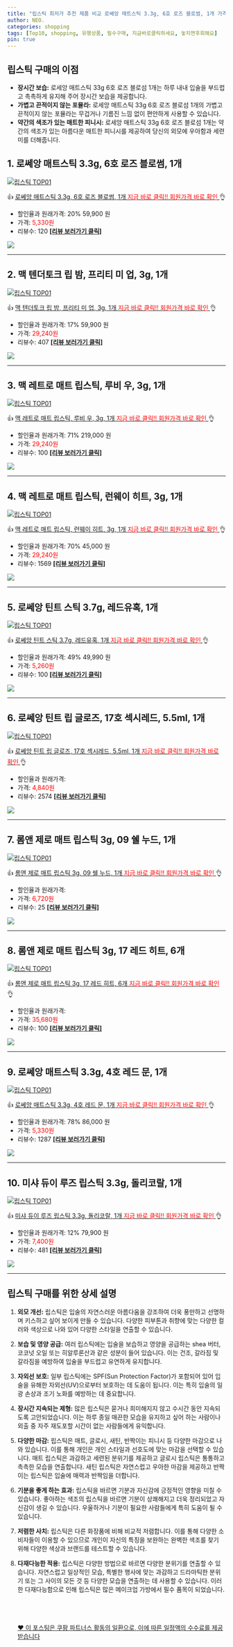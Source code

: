 ```yaml
---
title: "립스틱 최저가 추천 제품 비교 로쎄앙 매트스틱 3.3g, 6호 로즈 블로썸, 1개 가격 비교 최저가장점"
author: NEO.
categories: shopping
tags: [Top10, shopping, 유행상품, 필수구매, 지금바로클릭하세요, 놓치면후회해요]
pin: true
---
```

## 립스틱 구매의 이점
* **장시간 보습:** 로세앙 매트스틱 33g 6호 로즈 블로섬 1개는 하루 내내 입술을 부드럽고 촉촉하게 유지해 주어 장시간 보습을 제공합니다.
* **가볍고 끈적이지 않는 포뮬라:** 로세앙 매트스틱 33g 6호 로즈 블로섬 1개의 가볍고 끈적이지 않는 포뮬라는 무겁거나 기름진 느낌 없이 편안하게 사용할 수 있습니다.
* **약간의 색조가 있는 매트한 피니시:** 로세앙 매트스틱 33g 6호 로즈 블로섬 1개는 약간의 색조가 있는 아름다운 매트한 피니시를 제공하여 당신의 외모에 우아함과 세련미를 더해줍니다.

   

## 1. 로쎄앙 매트스틱 3.3g, 6호 로즈 블로썸, 1개

[![립스틱 TOP01](https://thumbnail6.coupangcdn.com/thumbnails/remote/490x490ex/image/product/image/vendoritem/2018/02/05/3411187526/a58ef809-dcfc-43d6-8a5f-673333fceb02.jpg)](https://link.coupang.com/re/AFFSDP?lptag=AF3617701&subid=GithubCoopas&pageKey=7723415843&traceid=V0-153&itemId=171619321&vendorItemId=3411187526)


👍 [로쎄앙 매트스틱 3.3g, 6호 로즈 블로썸, 1개 <font color=red> 지금 바로 클릭!! 회원가격 바로 확인 </font> ](https://link.coupang.com/re/AFFSDP?lptag=AF3617701&subid=GithubCoopas&pageKey=7723415843&traceid=V0-153&itemId=171619321&vendorItemId=3411187526) 👌 


- 할인율과 원래가격: 20%  59,900   원
- 가격: <span style='color:red'>5,330원</span>
- 리뷰수: 120  [**[리뷰 보러가기 클릭]**](https://link.coupang.com/re/AFFSDP?lptag=AF3617701&subid=GithubCoopas&pageKey=7723415843&traceid=V0-153&itemId=171619321&vendorItemId=3411187526)

[![](/discount_price.png)](https://link.coupang.com/re/AFFSDP?lptag=AF3617701&subid=GithubCoopas&pageKey=7723415843&traceid=V0-153&itemId=171619321&vendorItemId=3411187526)

---


   

## 2. 맥 텐더토크 립 밤, 프리티 미 업, 3g, 1개

[![립스틱 TOP01](https://thumbnail10.coupangcdn.com/thumbnails/remote/490x490ex/image/retail/images/3927345937328893-7283071e-b55b-4d94-adda-7a7260a8bb4d.jpg)](https://link.coupang.com/re/AFFSDP?lptag=AF3617701&subid=GithubCoopas&pageKey=5829298628&traceid=V0-153&itemId=10082838495&vendorItemId=77365709756)


👍 [맥 텐더토크 립 밤, 프리티 미 업, 3g, 1개 <font color=red> 지금 바로 클릭!! 회원가격 바로 확인 </font> ](https://link.coupang.com/re/AFFSDP?lptag=AF3617701&subid=GithubCoopas&pageKey=5829298628&traceid=V0-153&itemId=10082838495&vendorItemId=77365709756) 👌 


- 할인율과 원래가격: 17%  59,900   원
- 가격: <span style='color:red'>29,240원</span>
- 리뷰수: 407  [**[리뷰 보러가기 클릭]**](https://link.coupang.com/re/AFFSDP?lptag=AF3617701&subid=GithubCoopas&pageKey=5829298628&traceid=V0-153&itemId=10082838495&vendorItemId=77365709756)

[![](/discount_price.png)](https://link.coupang.com/re/AFFSDP?lptag=AF3617701&subid=GithubCoopas&pageKey=5829298628&traceid=V0-153&itemId=10082838495&vendorItemId=77365709756)

---


   

## 3. 맥 레트로 매트 립스틱, 루비 우, 3g, 1개

[![립스틱 TOP01](https://thumbnail7.coupangcdn.com/thumbnails/remote/490x490ex/image/retail/images/439170685119824-35b7d581-e580-4073-8b9b-220075a61d66.crdownload)](https://link.coupang.com/re/AFFSDP?lptag=AF3617701&subid=GithubCoopas&pageKey=5376120420&traceid=V0-153&itemId=8021226166&vendorItemId=75309941179)


👍 [맥 레트로 매트 립스틱, 루비 우, 3g, 1개 <font color=red> 지금 바로 클릭!! 회원가격 바로 확인 </font> ](https://link.coupang.com/re/AFFSDP?lptag=AF3617701&subid=GithubCoopas&pageKey=5376120420&traceid=V0-153&itemId=8021226166&vendorItemId=75309941179) 👌 


- 할인율과 원래가격: 71%  219,000   원
- 가격: <span style='color:red'>29,240원</span>
- 리뷰수: 100  [**[리뷰 보러가기 클릭]**](https://link.coupang.com/re/AFFSDP?lptag=AF3617701&subid=GithubCoopas&pageKey=5376120420&traceid=V0-153&itemId=8021226166&vendorItemId=75309941179)

[![](/discount_price.png)](https://link.coupang.com/re/AFFSDP?lptag=AF3617701&subid=GithubCoopas&pageKey=5376120420&traceid=V0-153&itemId=8021226166&vendorItemId=75309941179)

---


   

## 4. 맥 레트로 매트 립스틱, 런웨이 히트, 3g, 1개

[![립스틱 TOP01](https://thumbnail9.coupangcdn.com/thumbnails/remote/490x490ex/image/retail/images/281487741025051-a0b43f92-9f98-4787-9dac-dde5d443f6e2.jpg)](https://link.coupang.com/re/AFFSDP?lptag=AF3617701&subid=GithubCoopas&pageKey=5376120420&traceid=V0-153&itemId=7971449097&vendorItemId=75260418164)


👍 [맥 레트로 매트 립스틱, 런웨이 히트, 3g, 1개 <font color=red> 지금 바로 클릭!! 회원가격 바로 확인 </font> ](https://link.coupang.com/re/AFFSDP?lptag=AF3617701&subid=GithubCoopas&pageKey=5376120420&traceid=V0-153&itemId=7971449097&vendorItemId=75260418164) 👌 


- 할인율과 원래가격: 70%  45,000   원
- 가격: <span style='color:red'>29,240원</span>
- 리뷰수: 1569  [**[리뷰 보러가기 클릭]**](https://link.coupang.com/re/AFFSDP?lptag=AF3617701&subid=GithubCoopas&pageKey=5376120420&traceid=V0-153&itemId=7971449097&vendorItemId=75260418164)

[![](/discount_price.png)](https://link.coupang.com/re/AFFSDP?lptag=AF3617701&subid=GithubCoopas&pageKey=5376120420&traceid=V0-153&itemId=7971449097&vendorItemId=75260418164)

---


   

## 5. 로쎄앙 틴트 스틱 3.7g, 레드유혹, 1개

[![립스틱 TOP01](https://thumbnail7.coupangcdn.com/thumbnails/remote/490x490ex/image/product/image/vendoritem/2019/09/25/3133672712/d5c1cede-acd7-4bcc-89f7-162d44e3a6ea.jpg)](https://link.coupang.com/re/AFFSDP?lptag=AF3617701&subid=GithubCoopas&pageKey=9060467&traceid=V0-153&itemId=79064749&vendorItemId=3133672712)


👍 [로쎄앙 틴트 스틱 3.7g, 레드유혹, 1개 <font color=red> 지금 바로 클릭!! 회원가격 바로 확인 </font> ](https://link.coupang.com/re/AFFSDP?lptag=AF3617701&subid=GithubCoopas&pageKey=9060467&traceid=V0-153&itemId=79064749&vendorItemId=3133672712) 👌 


- 할인율과 원래가격: 49%  49,990   원
- 가격: <span style='color:red'>5,260원</span>
- 리뷰수: 100  [**[리뷰 보러가기 클릭]**](https://link.coupang.com/re/AFFSDP?lptag=AF3617701&subid=GithubCoopas&pageKey=9060467&traceid=V0-153&itemId=79064749&vendorItemId=3133672712)

[![](/discount_price.png)](https://link.coupang.com/re/AFFSDP?lptag=AF3617701&subid=GithubCoopas&pageKey=9060467&traceid=V0-153&itemId=79064749&vendorItemId=3133672712)

---


   

## 6. 로쎄앙 틴트 립 글로즈, 17호 섹시레드, 5.5ml, 1개

[![립스틱 TOP01](https://thumbnail7.coupangcdn.com/thumbnails/remote/490x490ex/image/retail/images/2017/04/19/15/2/09e4b906-2275-4f8e-8ceb-63f560c4c7a4.jpg)](https://link.coupang.com/re/AFFSDP?lptag=AF3617701&subid=GithubCoopas&pageKey=19292682&traceid=V0-153&itemId=77412336&vendorItemId=3130534089)


👍 [로쎄앙 틴트 립 글로즈, 17호 섹시레드, 5.5ml, 1개 <font color=red> 지금 바로 클릭!! 회원가격 바로 확인 </font> ](https://link.coupang.com/re/AFFSDP?lptag=AF3617701&subid=GithubCoopas&pageKey=19292682&traceid=V0-153&itemId=77412336&vendorItemId=3130534089) 👌 


- 할인율과 원래가격: 
- 가격: <span style='color:red'>4,840원</span>
- 리뷰수: 2574  [**[리뷰 보러가기 클릭]**](https://link.coupang.com/re/AFFSDP?lptag=AF3617701&subid=GithubCoopas&pageKey=19292682&traceid=V0-153&itemId=77412336&vendorItemId=3130534089)

[![](/discount_price.png)](https://link.coupang.com/re/AFFSDP?lptag=AF3617701&subid=GithubCoopas&pageKey=19292682&traceid=V0-153&itemId=77412336&vendorItemId=3130534089)

---


   

## 7. 롬앤 제로 매트 립스틱 3g, 09 쉘 누드, 1개

[![립스틱 TOP01](https://thumbnail6.coupangcdn.com/thumbnails/remote/490x490ex/image/retail/images/284608203119462-4bc104ad-ce37-44fa-91ca-659e9a5687e9.jpg)](https://link.coupang.com/re/AFFSDP?lptag=AF3617701&subid=GithubCoopas&pageKey=1814412512&traceid=V0-153&itemId=3063152900&vendorItemId=71051109229)


👍 [롬앤 제로 매트 립스틱 3g, 09 쉘 누드, 1개 <font color=red> 지금 바로 클릭!! 회원가격 바로 확인 </font> ](https://link.coupang.com/re/AFFSDP?lptag=AF3617701&subid=GithubCoopas&pageKey=1814412512&traceid=V0-153&itemId=3063152900&vendorItemId=71051109229) 👌 


- 할인율과 원래가격: 
- 가격: <span style='color:red'>6,720원</span>
- 리뷰수: 25  [**[리뷰 보러가기 클릭]**](https://link.coupang.com/re/AFFSDP?lptag=AF3617701&subid=GithubCoopas&pageKey=1814412512&traceid=V0-153&itemId=3063152900&vendorItemId=71051109229)

[![](/discount_price.png)](https://link.coupang.com/re/AFFSDP?lptag=AF3617701&subid=GithubCoopas&pageKey=1814412512&traceid=V0-153&itemId=3063152900&vendorItemId=71051109229)

---


   

## 8. 롬앤 제로 매트 립스틱 3g, 17 레드 히트, 6개

[![립스틱 TOP01](https://thumbnail7.coupangcdn.com/thumbnails/remote/490x490ex/image/retail/images/9d8fa5c3-b003-4c2a-8271-0798d0d34c71332156628014584591.png)](https://link.coupang.com/re/AFFSDP?lptag=AF3617701&subid=GithubCoopas&pageKey=1814412512&traceid=V0-153&itemId=19167761328&vendorItemId=86286067982)


👍 [롬앤 제로 매트 립스틱 3g, 17 레드 히트, 6개 <font color=red> 지금 바로 클릭!! 회원가격 바로 확인 </font> ](https://link.coupang.com/re/AFFSDP?lptag=AF3617701&subid=GithubCoopas&pageKey=1814412512&traceid=V0-153&itemId=19167761328&vendorItemId=86286067982) 👌 


- 할인율과 원래가격: 
- 가격: <span style='color:red'>35,680원</span>
- 리뷰수: 100  [**[리뷰 보러가기 클릭]**](https://link.coupang.com/re/AFFSDP?lptag=AF3617701&subid=GithubCoopas&pageKey=1814412512&traceid=V0-153&itemId=19167761328&vendorItemId=86286067982)

[![](/discount_price.png)](https://link.coupang.com/re/AFFSDP?lptag=AF3617701&subid=GithubCoopas&pageKey=1814412512&traceid=V0-153&itemId=19167761328&vendorItemId=86286067982)

---


   

## 9. 로쎄앙 매트스틱 3.3g, 4호 레드 문, 1개

[![립스틱 TOP01](https://thumbnail10.coupangcdn.com/thumbnails/remote/490x490ex/image/retail/images/2017/11/21/9/5/38cfb050-50ed-4b7d-8d68-8e596fd864a6.jpg)](https://link.coupang.com/re/AFFSDP?lptag=AF3617701&subid=GithubCoopas&pageKey=7723415843&traceid=V0-153&itemId=171619277&vendorItemId=3411187523)


👍 [로쎄앙 매트스틱 3.3g, 4호 레드 문, 1개 <font color=red> 지금 바로 클릭!! 회원가격 바로 확인 </font> ](https://link.coupang.com/re/AFFSDP?lptag=AF3617701&subid=GithubCoopas&pageKey=7723415843&traceid=V0-153&itemId=171619277&vendorItemId=3411187523) 👌 


- 할인율과 원래가격: 78%  86,000   원
- 가격: <span style='color:red'>5,330원</span>
- 리뷰수: 1287  [**[리뷰 보러가기 클릭]**](https://link.coupang.com/re/AFFSDP?lptag=AF3617701&subid=GithubCoopas&pageKey=7723415843&traceid=V0-153&itemId=171619277&vendorItemId=3411187523)

[![](/discount_price.png)](https://link.coupang.com/re/AFFSDP?lptag=AF3617701&subid=GithubCoopas&pageKey=7723415843&traceid=V0-153&itemId=171619277&vendorItemId=3411187523)

---


   

## 10. 미샤 듀이 루즈 립스틱 3.3g, 돌리코랄, 1개

[![립스틱 TOP01](https://thumbnail8.coupangcdn.com/thumbnails/remote/490x490ex/image/retail/images/2020/01/08/19/0/8f71f2f1-e732-4654-a593-87fbd85b9531.jpg)](https://link.coupang.com/re/AFFSDP?lptag=AF3617701&subid=GithubCoopas&pageKey=1162973598&traceid=V0-153&itemId=2139818447&vendorItemId=70138220549)


👍 [미샤 듀이 루즈 립스틱 3.3g, 돌리코랄, 1개 <font color=red> 지금 바로 클릭!! 회원가격 바로 확인 </font> ](https://link.coupang.com/re/AFFSDP?lptag=AF3617701&subid=GithubCoopas&pageKey=1162973598&traceid=V0-153&itemId=2139818447&vendorItemId=70138220549) 👌 


- 할인율과 원래가격: 12%  79,900   원
- 가격: <span style='color:red'>7,400원</span>
- 리뷰수: 481  [**[리뷰 보러가기 클릭]**](https://link.coupang.com/re/AFFSDP?lptag=AF3617701&subid=GithubCoopas&pageKey=1162973598&traceid=V0-153&itemId=2139818447&vendorItemId=70138220549)

[![](/discount_price.png)](https://link.coupang.com/re/AFFSDP?lptag=AF3617701&subid=GithubCoopas&pageKey=1162973598&traceid=V0-153&itemId=2139818447&vendorItemId=70138220549)

---
## 립스틱 구매를 위한 상세 설명
1. **외모 개선:** 립스틱은 입술의 자연스러운 아름다움을 강조하여 더욱 풍만하고 선명하며 키스하고 싶어 보이게 만들 수 있습니다. 다양한 피부톤과 취향에 맞는 다양한 컬러와 색상으로 나와 있어 다양한 스타일을 연출할 수 있습니다.

2. **보습 및 영양 공급:** 여러 립스틱에는 입술을 보습하고 영양을 공급하는  shea 버터, 코코넛 오일 또는 히알루론산과 같은 성분이 들어 있습니다. 이는 건조, 갈라짐 및 갈라짐을 예방하여 입술을 부드럽고 유연하게 유지합니다.

3. **자외선 보호:** 일부 립스틱에는 SPF(Sun Protection Factor)가 포함되어 있어 입술을 유해한 자외선(UV)으로부터 보호하는 데 도움이 됩니다. 이는 특히 입술의 일광 손상과 조기 노화를 예방하는 데 중요합니다.

4. **장시간 지속되는 제형:** 많은 립스틱은 묻거나 희미해지지 않고 수시간 동안 지속되도록 고안되었습니다. 이는 하루 종일 매끈한 모습을 유지하고 싶어 하는 사람이나 외출 중 자주 재도포할 시간이 없는 사람들에게 유익합니다.

5. **다양한 마감:** 립스틱은 매트, 글로시, 새틴, 반짝이는 피니시 등 다양한 마감으로 나와 있습니다. 이를 통해 개인은 개인 스타일과 선호도에 맞는 마감을 선택할 수 있습니다. 매트 립스틱은 과감하고 세련된 분위기를 제공하고 글로시 립스틱은 통통하고 촉촉한 모습을 연출합니다. 새틴 립스틱은 자연스럽고 우아한 마감을 제공하고 반짝이는 립스틱은 입술에 매력과 반짝임을 더합니다.

6. **기분을 좋게 하는 효과:** 립스틱을 바르면 기분과 자신감에 긍정적인 영향을 미칠 수 있습니다. 좋아하는 색조의 립스틱을 바르면 기분이 상쾌해지고 더욱 정리되었고 자신감이 생길 수 있습니다. 우울하거나 기분이 필요한 사람들에게 특히 도움이 될 수 있습니다.

7. **저렴한 사치:** 립스틱은 다른 화장품에 비해 비교적 저렴합니다. 이를 통해 다양한 소비자들이 이용할 수 있으므로 개인이 자신의 특징을 보완하는 완벽한 색조를 찾기 위해 다양한 색상과 브랜드를 테스트할 수 있습니다.

8. **다재다능한 적용:** 립스틱은 다양한 방법으로 바르면 다양한 분위기를 연출할 수 있습니다. 자연스럽고 일상적인 모습, 특별한 행사에 맞는 과감하고 드라마틱한 분위기 또는 그 사이의 모든 것 등 다양한 모습을 연출하는 데 사용할 수 있습니다. 이러한 다재다능함으로 인해 립스틱은 많은 메이크업 가방에서 필수 품목이 되었습니다.<br><br><br><br><br> [ ❤  이 포스팅은 쿠팡 파트너스 활동의 일환으로, 이에 따른 일정액의 수수료를 제공받습니다](https://link.coupang.com/a/bcEFyh)